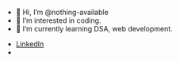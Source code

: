 - 👋 Hi, I’m @nothing-available
- 👀 I’m interested in coding.
- 🌱 I’m currently learning DSA, web development.

* [LinkedIn](linkedin.com/in/nothingavail/)
* 


<!---
nothing-available/nothing-available is a ✨ special ✨ repository because its `README.md` (this file) appears on your GitHub profile.
You can click the Preview link to take a look at your changes.
--->
